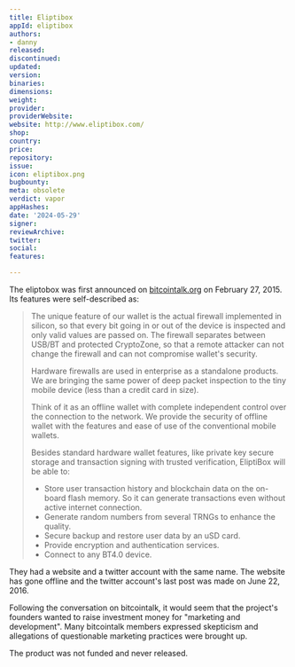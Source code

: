 ```yaml
---
title: Eliptibox
appId: eliptibox
authors:
- danny
released: 
discontinued: 
updated: 
version: 
binaries: 
dimensions: 
weight: 
provider: 
providerWebsite: 
website: http://www.eliptibox.com/
shop: 
country: 
price: 
repository: 
issue: 
icon: eliptibox.png
bugbounty: 
meta: obsolete
verdict: vapor
appHashes: 
date: '2024-05-29'
signer: 
reviewArchive: 
twitter: 
social: 
features: 

---
```


The eliptobox was first announced on [bitcointalk.org](https://bitcointalk.org/index.php?topic=970998.msg10601510#msg10601510) on February 27, 2015. Its features were  self-described as:

> The unique feature of our wallet is the actual firewall implemented in silicon, so that every bit going in or out of the device is inspected and only valid values are passed on. The firewall separates between USB/BT and protected CryptoZone, so that a remote attacker can not change the firewall and can not compromise wallet's security.
>
> Hardware firewalls are used in enterprise as a standalone products. We are bringing the same power of deep packet inspection to the tiny mobile device (less than a credit card in size).
>
> Think of it as an offline wallet with complete independent control over the connection to the network. We provide the security of offline wallet with the features and ease of use of the conventional mobile wallets.
>
> Besides standard hardware wallet features, like private key secure storage and transaction signing with trusted verification, EliptiBox will be able to:
>
> - Store user transaction history and blockchain data on the on-board flash memory. So it can generate transactions even without active internet connection.
> - Generate random numbers from several TRNGs to enhance the quality.
> - Secure backup and restore user data by an uSD card.
> - Provide encryption and authentication services.
> - Connect to any BT4.0 device.

They had a website and a twitter account with the same name. The website has gone offline and the twitter account's last post was made on June 22, 2016. 

Following the conversation on bitcointalk, it would seem that the project's founders wanted to raise investment money for "marketing and development". Many bitcointalk members expressed skepticism and allegations of questionable marketing practices were brought up.

The product was not funded and never released.

